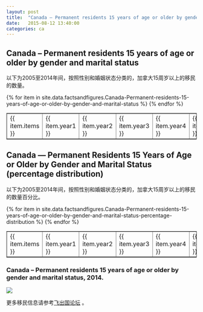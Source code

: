 ```yaml
---
layout: post
title:  "Canada – Permanent residents 15 years of age or older by gender and marital status"
date:   2015-08-12 13:40:00
categories: ca
---
```


## Canada – Permanent residents 15 years of age or older by gender and marital status

以下为2005至2014年间，按照性别和婚姻状态分类的，加拿大15周岁以上的移民的数量。

<table border = "1" cellpadding="1" cellspacing="0">
{% for item in site.data.factsandfigures.Canada-Permanent-residents-15-years-of-age-or-older-by-gender-and-marital-status %}
<tr>
<td> {{ item.items }} </td>
<td> {{ item.year1 }} </td>
<td> {{ item.year2 }} </td>
<td> {{ item.year3 }} </td>
<td> {{ item.year4 }} </td>
<td> {{ item.year5 }} </td>
<td> {{ item.year6 }} </td>
<td> {{ item.year7 }} </td>
<td> {{ item.year8 }} </td>
<td> {{ item.year9 }} </td>
<td> {{ item.year10 }} </td>
</tr>
{% endfor %}
</table> 

##  Canada — Permanent Residents 15 Years of Age or Older by Gender and Marital Status (percentage distribution)

以下为2005至2014年间，按照性别和婚姻状态分类的，加拿大15周岁以上的移民的数量百分比。

<table border = "1" cellpadding="1" cellspacing="0">
{% for item in site.data.factsandfigures.Canada-Permanent-residents-15-years-of-age-or-older-by-gender-and-marital-status-percentage-distribution %}
<tr>
<td> {{ item.items }} </td>
<td> {{ item.year1 }} </td>
<td> {{ item.year2 }} </td>
<td> {{ item.year3 }} </td>
<td> {{ item.year4 }} </td>
<td> {{ item.year5 }} </td>
<td> {{ item.year6 }} </td>
<td> {{ item.year7 }} </td>
<td> {{ item.year8 }} </td>
<td> {{ item.year9 }} </td>
<td> {{ item.year10 }} </td>
</tr>
{% endfor %}
</table> 

### Canada – Permanent residents 15 years of age or older by gender and marital status, 2014. ###

![](http://www.cic.gc.ca/english/resources/statistics/facts2014/images/figure9.jpg)

更多移民信息请参考<a href="http://bbs.fcgvisa.com" target="blank">飞出国论坛</a> 。